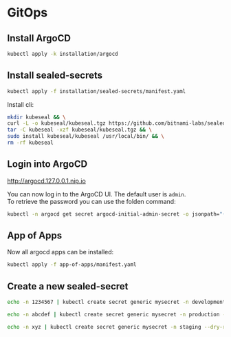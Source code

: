 # GitOps 

## Install ArgoCD

```bash
kubectl apply -k installation/argocd
```

## Install sealed-secrets

```bash
kubectl apply -f installation/sealed-secrets/manifest.yaml
```

Install cli:   
```bash
mkdir kubeseal && \
curl -L -o kubeseal/kubeseal.tgz https://github.com/bitnami-labs/sealed-secrets/releases/download/v0.18.1/kubeseal-0.18.1-linux-amd64.tar.gz && \
tar -C kubeseal -xzf kubeseal/kubeseal.tgz && \
sudo install kubeseal/kubeseal /usr/local/bin/ && \
rm -rf kubeseal
```

## Login into ArgoCD

http://argocd.127.0.0.1.nip.io

You can now log in to the ArgoCD UI. The default user is `admin`.  
To retrieve the password you can use the folden command:  

```bash
kubectl -n argocd get secret argocd-initial-admin-secret -o jsonpath="{.data.password}" | base64 -d; echo
```

## App of Apps

Now all argocd apps can be installed:  

```bash
kubectl apply -f app-of-apps/manifest.yaml
```

## Create a new sealed-secret

```bash
echo -n 1234567 | kubectl create secret generic mysecret -n development --dry-run=client --from-file=password=/dev/stdin -o yaml  | kubeseal -o yaml > /home/markl/git/github/gitops-example-deploy/deployments/overlays/development/sealed-secret.yaml

echo -n abcdef | kubectl create secret generic mysecret -n production --dry-run=client --from-file=password=/dev/stdin -o yaml  | kubeseal -o yaml > /home/markl/git/github/gitops-example-deploy/deployments/overlays/production/sealed-secret.yaml

echo -n xyz | kubectl create secret generic mysecret -n staging --dry-run=client --from-file=password=/dev/stdin -o yaml  | kubeseal -o yaml > /home/markl/git/github/gitops-example-deploy/deployments/overlays/staging/sealed-secret.yaml
```
